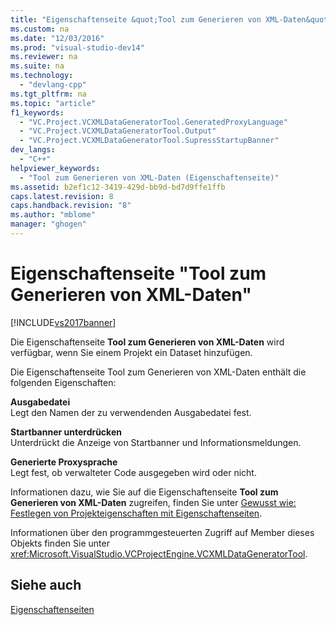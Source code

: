 ```yaml
---
title: "Eigenschaftenseite &quot;Tool zum Generieren von XML-Daten&quot;"
ms.custom: na
ms.date: "12/03/2016"
ms.prod: "visual-studio-dev14"
ms.reviewer: na
ms.suite: na
ms.technology: 
  - "devlang-cpp"
ms.tgt_pltfrm: na
ms.topic: "article"
f1_keywords: 
  - "VC.Project.VCXMLDataGeneratorTool.GeneratedProxyLanguage"
  - "VC.Project.VCXMLDataGeneratorTool.Output"
  - "VC.Project.VCXMLDataGeneratorTool.SupressStartupBanner"
dev_langs: 
  - "C++"
helpviewer_keywords: 
  - "Tool zum Generieren von XML-Daten (Eigenschaftenseite)"
ms.assetid: b2ef1c12-3419-429d-bb9d-bd7d9ffe1ffb
caps.latest.revision: 8
caps.handback.revision: "8"
ms.author: "mblome"
manager: "ghogen"
---
```

# Eigenschaftenseite &quot;Tool zum Generieren von XML-Daten&quot;
[!INCLUDE[vs2017banner](../assembler/inline/includes/vs2017banner.md)]

Die Eigenschaftenseite **Tool zum Generieren von XML\-Daten** wird verfügbar, wenn Sie einem Projekt ein Dataset hinzufügen.  
  
 Die Eigenschaftenseite Tool zum Generieren von XML\-Daten enthält die folgenden Eigenschaften:  
  
 **Ausgabedatei**  
 Legt den Namen der zu verwendenden Ausgabedatei fest.  
  
 **Startbanner unterdrücken**  
 Unterdrückt die Anzeige von Startbanner und Informationsmeldungen.  
  
 **Generierte Proxysprache**  
 Legt fest, ob verwalteter Code ausgegeben wird oder nicht.  
  
 Informationen dazu, wie Sie auf die Eigenschaftenseite **Tool zum Generieren von XML\-Daten** zugreifen, finden Sie unter [Gewusst wie: Festlegen von Projekteigenschaften mit Eigenschaftenseiten](../misc/how-to-specify-project-properties-with-property-pages.md).  
  
 Informationen über den programmgesteuerten Zugriff auf Member dieses Objekts finden Sie unter <xref:Microsoft.VisualStudio.VCProjectEngine.VCXMLDataGeneratorTool>.  
  
## Siehe auch  
 [Eigenschaftenseiten](../ide/property-pages-visual-cpp.md)